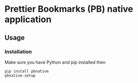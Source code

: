 # Prettier Bookmarks (PB) native application

## Usage

### Installation

Make sure you have Python and pip installed then

```
pip install pbnative
pbnative-setup

```
